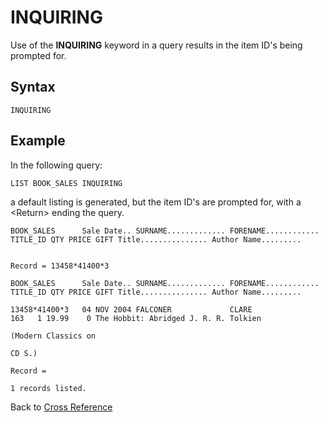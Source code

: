 # INQUIRING  

<PageHeader />  

Use of the **INQUIRING** keyword in a query results in the item ID's being prompted for.

## Syntax

```
INQUIRING
```

## Example

In the following query:

```
LIST BOOK_SALES INQUIRING
```

a default listing is generated, but the item ID's are prompted for, with a \<Return\> ending the query.

```
BOOK_SALES      Sale Date.. SURNAME............. FORENAME............ TITLE_ID QTY PRICE GIFT Title............... Author Name.........


Record = 13458*41400*3

BOOK_SALES      Sale Date.. SURNAME............. FORENAME............ TITLE_ID QTY PRICE GIFT Title............... Author Name.........

13458*41400*3   04 NOV 2004 FALCONER             CLARE                     163   1 19.99    0 The Hobbit: Abridged J. R. R. Tolkien
                                                                                              (Modern Classics on
                                                                                              CD S.)

Record =

1 records listed.
```

Back to [Cross Reference](./../README.md)

<PageFooter />  
